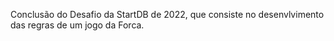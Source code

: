 Conclusão do Desafio da StartDB de 2022, que consiste no desenvlvimento das regras de um jogo da Forca.
